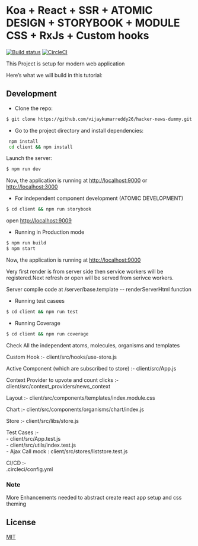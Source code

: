 # Koa + React + SSR + ATOMIC DESIGN + STORYBOOK + MODULE CSS + RxJs + Custom hooks

[![Build status][travis-image]][travis-url]
[![CircleCI][circleci-image]][circleci-url]




This Project is setup for modern web application

Here’s what we will build in this tutorial:

## Development

- Clone the repo:

```bash
$ git clone https://github.com/vijaykumarreddy26/hacker-news-dummy.git
```

- Go to the project directory and install dependencies:

```bash
 npm install
 cd client && npm install
```

Launch the server:

```bash
$ npm run dev
```

Now, the application is running at [http://localhost:9000](http://localhost:9000) or [http://localhost:3000](http://localhost:3000)


- For independent component development  (ATOMIC DEVELOPMENT)
```bash
$ cd client && npm run storybook
```
open [http://localhost:9009](http://localhost:9009)

- Running in Production mode
```bash
$ npm run build
$ npm start
```
Now, the application is running at [http://localhost:9000](http://localhost:9000)

Very first render is from server side then service workers will be registered.Next refresh or open will be served from serivce workers.


Server compile code at /server/base.template -- renderServerHtml function

- Running test casees 
```bash
$ cd client && npm run test
```

- Running Coverage 
```bash
$ cd client && npm run coverage
```

Check All the independent  atoms, molecules, organisms and templates


Custom Hook :- 
    client/src/hooks/use-store.js

Active Component (which are subscribed to store) :- 
    client/src/App.js

Context Provider to upvote and count clicks :- 
   client/src/context_providers/news_context

Layout :-
    client/src/components/templates/index.module.css

Chart :- 
    client/src/components/organisms/chart/index.js

Store :- 
    client/src/libs/store.js

Test Cases :- \
    - client/src/App.test.js \
    - client/src/utils/index.test.js \
    - Ajax Call mock : client/src/stores/liststore.test.js
    
CI/CD :- \
    .circleci/config.yml


### Note
More Enhancements needed to abstract create react app setup and css theming

## License

[MIT](/LICENSE)


[travis-image]: https://img.shields.io/travis/koajs/send.svg?style=flat-square
[travis-url]: https://travis-ci.org/github/vijaykumarreddy26/hacker-news-dummy
[circleci-image]: https://circleci.com/gh/circleci/circleci-docs.svg?style=svg
[circleci-url]: https://app.circleci.com/pipelines/github/vijaykumarreddy26/hacker-news-dummy



